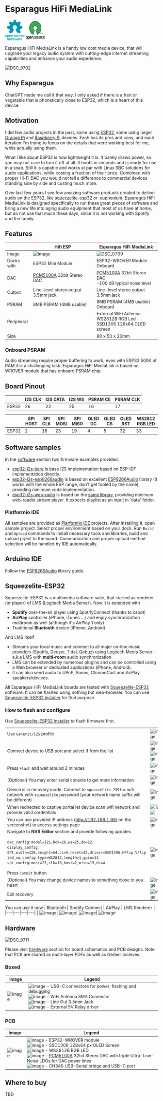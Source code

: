 # Esparagus HiFi MediaLink

![Open Source Hardware](/images/open-source-hardware-logo.png)
![Open Source Software](/images/open-source-software-logo.png)

Esparagus HiFi MediaLink is a handy low cost media device, that will upgrade your legacy audio system with cutting-edge internet streaming capabilities and enhance your audio experience.

![DSC_0702](https://github.com/sonocotta/esparagus-hifi-medialink/assets/98712315/3ef311c6-2fbc-4969-aa99-4fed7e1e1dd5)

## Why Esparagus

ChatGPT made me call it that way. I only asked if there is a fruit or vegetable that is phonetically close to ESP32, which is a heart of this device.

## Motivation

I did few audio projects in the past, some using [ESP32](https://hackaday.io/project/173620-loud-esp), some using larger [Orange Pi](https://hackaday.io/project/191936-orange-pi-home-media-center) and [Raspberry Pi](https://hackaday.io/project/162373-orangepi-zero-pulse-music-server-using-i2s-dac) devices. Each has its pros and cons, and each iteration I'm trying to focus on the details that were working best for me, while actually using them. 

What I like about ESP32 is how lightweight it is. It barely draws power, so you may not care to turn it off at all. It boots in seconds and is ready for use in a snap. Still it is capable and works at par with Linux SBC solutions for audio applications, while costing a fraction of their price. Combined with proper Hi-Fi DAC you would not tell a difference to commercial devices standing side by side and costing much more.

Over last few years I see few amazing software products created to deliver audio on the ESP32, like [squeezelite-esp32](https://github.com/sle118/squeezelite-esp32) or  [euphonium](https://github.com/muvox-io/euphonium). Esparagus HiFi MediaLink is designed specifically to run these great pieces of software and bring a new life into aging audio equipment that most of us have at home, but do not use that much these days, since it is not working with Spotify and the family.

## Features

|             | Hifi ESP                    | Esparagus HiFi MediaLink
|-------------|-----------------------------------------------------|---------------------------------------------------|
| Image       | ![image](https://user-images.githubusercontent.com/5459747/225272052-c36d5b87-1b9a-439c-be69-94077135e72a.png)                      | ![DSC_0709](https://github.com/sonocotta/esparagus-hifi-medialink/assets/98712315/ea45f1d2-32b5-4f12-a63c-a8e403cb22db)
| Docks with  | ESP32 Mini Module           | ESP32-WROVER Module Onboard                                    |
| DAC         | [PCM5100A](https://www.ti.com/product/PCM5100A) 32bit Stereo DAC | [PCM5100A](https://www.ti.com/product/PCM5100A) 32bit Stereo DAC <br/> -100 dB typical noise level
| Output      | Line-level stereo output 3.5mm jack | Line-level stereo output 3.5mm jack 
| PSRAM       | 8MB PSRAM (4MB usable)      | 8MB PSRAM (4MB usable) Onboard <br/>
| Peripheral        |  |  External WiFi Antenna <br/> WS2812B RGB Led <br/> SSD1306 128x64 OLED screen |
| Size | | 80 x 50 x 20mm |

### Onboard PSRAM

Audio streaming require proper buffering to work, even with ESP32 500K of RAM it is a challenging task. Esparagus HiFi MediaLink is based on WROVER module that has onboard PSRAM chip.

## Board Pinout

|       | I2S CLK | I2S DATA | I2S WS | PSRAM CE | PSRAM CLK |
|-------|---------|----------|--------|----------|-----------|
| ESP32 | 26      | 22       | 25     | 16       | 17        |

|       |SPI HOST | SPI CLK | SPI MOSI | SPI MISO | OLED DC | OLED CS | OLED RST | WS2812 RGB LED 
|-------|---------|----------|--------|----------|-----------|-----------|-----------|-----------|
| ESP32 |    2    |  18      |  23    |   19     |   4       | 5         | 32        |  33


## Software samples

In the [software](/firmware) section two firmware examples provided.

- [esp32-i2s-bare](/firmware/esp32-i2s-bare/) is base I2S implementation based on ESP-IDF implementation directly.
- [esp32-i2s-esp8266audio](/firmware/esp32-i2s-esp8266audio/) is based on excellent [ESP8266Audio](https://github.com/earlephilhower/ESP8266Audio) library (it works with the whole ESP range, don't get fooled by the name), providing minimum code implementation. 
- [esp32-i2s-web-radio](/firmware/esp32-i2s-web-radio/) is based on the [same library](https://github.com/earlephilhower/ESP8266Audio), providing minimum web-readio stream player. It expects playlist as an input in 'data' folder. 

### Platformio IDE
 
All samples are provided as [Plarformio IDE](https://platformio.org/platformio-ide) projects. After installing it, open sample project. Select proper environment based on your dock. Run `Build` and `Upload` commands to install necessary tools and libraries, build and upload prject to the board. Communication and proper upload method selection will be handled by IDE automatically. 

## Arduino IDE

Follow the [ESP8266Audio](https://github.com/earlephilhower/ESP8266Audio) library guide.

## Squeezelite-ESP32

Squeezelite-ESP32 is a multimedia software suite, that started as renderer (or player) of LMS (Logitech Media Server). Now it is extended with 
- **Spotify** over-the-air player using SpotifyConnect (thanks to cspot)
- **AirPlay** controller (iPhone, iTunes ...) and enjoy synchronization multiroom as well (although it's AirPlay 1 only)
- Traditional **Bluetooth** device (iPhone, Android)

And LMS itself
- Streams your local music and connect to all major on-line music providers (Spotify, Deezer, Tidal, Qobuz) using Logitech Media Server - a.k.a LMS with **multi-room** audio synchronization.
- LMS can be extended by numerous plugins and can be controlled using a Web browser or dedicated applications (iPhone, Android).
- It can also send audio to UPnP, Sonos, ChromeCast and AirPlay speakers/devices.

All Esparagus HiFi MediaLink boards are tested with [Squeezelite-ESP32](https://github.com/sle118/squeezelite-esp32) software. It can be flashed using nothing but web-browser. You can use [Squeezelite-ESP32 installer](https://sle118.github.io/squeezelite-esp32-installer/) for that purpose.

### How to flash and configure

Use [Squeezelite-ESP32 installer](https://sle118.github.io/squeezelite-esp32-installer/) to flash firmware first. 

|   |   |
|---|---|
| Use `Generic/I2S` profile | ![image](https://github.com/sonocotta/esp32-audio-dock/assets/5459747/134eea60-149b-48d6-90cb-e68b421b61b2) |  
| Connect device to USB port and select if from the list | ![image](https://github.com/sonocotta/esp32-audio-dock/assets/5459747/5cb87b71-ff9c-4aa6-acdc-602b9c918e67) ![image](https://github.com/sonocotta/esp32-audio-dock/assets/5459747/38a313c6-5b38-4b63-9e4b-209ffd960c6b)| 
| Press `Flash` and wait around 2 minutes  | ![image](https://github.com/sonocotta/esp32-audio-dock/assets/5459747/e93f2106-b6e2-4625-92d1-a906c8375fd7) | 
| (Optional) You may enter serial console to get more information | ![image](https://github.com/sonocotta/esp32-audio-dock/assets/5459747/2d9c3b58-f4bf-49a5-8c6b-fc12c8cc8d10) |
| Device is in recovery mode. Connect to `squeezelite-299fac` wifi network with `squeezelite` password (your network name suffix will be different) | ![image](https://github.com/sonocotta/esp32-audio-dock/assets/5459747/2763663c-dbc9-4c71-af12-0a6fb9c2d94d) |
| When redirected to captive portal let device scan wifi network and provide valid credentials | <img src="https://github.com/sonocotta/esp32-audio-dock/assets/5459747/d2540ffb-d1d1-4441-a2b1-bbd6b8ad608f" width="30%" /> <img src="https://github.com/sonocotta/esp32-audio-dock/assets/5459747/b21f30e6-8899-46bc-b047-23281cae52b8" width="30%" /> <img src="https://github.com/sonocotta/esp32-audio-dock/assets/5459747/5dd1a1f6-0c6d-4045-b135-1d8cdd077161" width="30%" /> |
| You can use provided IP address (http://192.168.1.99/ on the screenshot) to access settings page |  ![image](https://github.com/sonocotta/esp32-audio-dock/assets/5459747/e3bbf910-1a5c-4c58-bd4e-c348ef0a91e5)
| Navigate to **NVS Editor** section and provide following updates <br /><br /> `dac_config`: `model=I2S,bck=26,ws=25,do=22` <br /> `display_config`: `SPI,width=128,height=64,cs=5,reset=32,driver=SSD1306,HFlip,VFlip` <br /> `led_vu_config`: `type=WS2812,length=1,gpio=33` <br /> `spi_config`: `mosi=23,clk=18,host=2,miso=19,dc=4` <br/><br /> Press `Commit` button |  ![image](https://github.com/sonocotta/esparagus-hifi-medialink/assets/98712315/ac53c365-7434-4042-86f9-ad74134a1cb5)
| (Optional) You may change device names to something close to you heart| ![image](https://github.com/sonocotta/esp32-audio-dock/assets/5459747/adc1fff1-8572-4fe5-9d88-943d86a3fb11)
| Exit recovery | ![image](https://github.com/sonocotta/esp32-audio-dock/assets/5459747/c54b18fa-c995-4e67-bced-820f8bce5fe6)
  
You can use it now
| Bluetooth  | Spotify Connect  | AirPlay | LMS Renderer  |
|---|---|---|---|
| ![image](https://github.com/sonocotta/esp32-audio-dock/assets/5459747/cd0e7cb2-4a15-48fc-b308-0281e414619e)| ![image](https://github.com/sonocotta/esp32-audio-dock/assets/5459747/edcb5a3b-bead-44d8-b51d-4c36ed19b7da)| ![image](https://github.com/sonocotta/esp32-audio-dock/assets/5459747/20586bb4-bc51-4cfb-802a-c6072987c1da)| ![image](https://github.com/sonocotta/esp32-audio-dock/assets/5459747/dfdb89dd-755b-42fe-a381-a92011f9c681)


## Hardware

![DSC_0711](https://github.com/sonocotta/esparagus-hifi-medialink/assets/98712315/66f565f3-7342-42aa-95e4-bad0437aa887)

Please visit [hardware](/hardware/) section for board schematics and PCB designs. Note that PCB are shared as multi-layer PDFs as well as Gerber archives.

### Boxed

| Image  | Legend  |
|---|---|
| ![image](https://github.com/sonocotta/esparagus-hifi-medialink/assets/98712315/d9ba4403-a7a1-4e7c-8653-dd42831bd0da) | ![image](https://github.com/sonocotta/esparagus-hifi-medialink/assets/98712315/6afb2b55-563c-4f41-abad-bfe9684dc16b) - USB-C connectore for power, flashing and debugging <br/> ![image](https://github.com/sonocotta/esparagus-hifi-medialink/assets/98712315/7da50b7d-25eb-44c2-9e21-8f0dd7174a1a) - WiFi Antenna SMA Connector <br/> ![image](https://github.com/sonocotta/esparagus-hifi-medialink/assets/98712315/0f30876e-a121-4b65-abfc-670bf2358cc6) - Line Out 3.5mm Jack <br/> ![image](https://github.com/sonocotta/esparagus-hifi-medialink/assets/98712315/da5364da-9175-4509-9bf8-c3d4014181fe) - External 5V Relay driver 

### PCB

| Image  | Legend  |
|---|---|
| ![image](https://github.com/sonocotta/esparagus-hifi-medialink/assets/98712315/9d87a132-f07a-4b0d-bc4d-5636d0274278) | ![image](https://github.com/sonocotta/esparagus-hifi-medialink/assets/98712315/a034a017-8c00-4523-8105-9a15d8da158e)  - ESP32-WROVER module <br/> ![image](https://github.com/sonocotta/esparagus-hifi-medialink/assets/98712315/da5364da-9175-4509-9bf8-c3d4014181fe) - SSD1306 128x64 px OLED Screen  <br/> ![image](https://github.com/sonocotta/esparagus-hifi-medialink/assets/98712315/f84b6744-6d4e-4cd1-a66b-98c0f21103b4) - WS2812B RGB LED <br/> ![image](https://github.com/sonocotta/esparagus-hifi-medialink/assets/98712315/6afb2b55-563c-4f41-abad-bfe9684dc16b) - [PCM5100A](https://www.ti.com/product/PCM5100A) 32bit Stereo DAC with triple Ultra-Low-Noise LDOs for DAC power lines <br/> ![image](https://github.com/sonocotta/esparagus-hifi-medialink/assets/98712315/25afd8c3-3297-488d-8fd2-53b420b4242a) - CH340 USB-Serial bridge and USB-C port


## Where to buy

TBD
